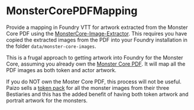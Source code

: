 # MonsterCorePDFMapping

Provide a mapping in Foundry VTT for artwork extracted from the Monster Core PDF using the [MonsterCore-Image-Extractor](https://github.com/MostTornBrain/MonsterCore-Image-extractor).
This requires you have copied the extracted images from the PDF into your Foundry installation in the folder `data/monster-core-images`.

This is a frugal approach to getting artwork into Foundry for the Monster Core, assuming you already own the [Monster Core PDF](https://paizo.com/products/btq02ex5?Pathfinder-Monster-Core).  It will map all the PDF images as both token and actor artwork.

If you do NOT own the Moster Core PDF, this process will not be useful.  Paizo sells a [token pack](https://paizo.com/products/btq02eat?Pathfinder-Tokens-Bestiaries) for all the monster images from their three Bestiaries and this has the added benefit of having both token artwork and portrait artwork for the monsters. 
